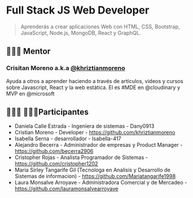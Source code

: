 # Full Stack JS Web Developer
> Aprenderás a crear aplicaciones Web con HTML, CSS, Bootstrap, JavaScript, Node.js, MongoDB, React y GraphQL.

## 👨🏼‍🏫 Mentor

### Crisitan Moreno a.k.a [@khriztianmoreno](https://twitter.com/khriztianmoreno)

Ayuda a otros a aprender haciendo a través de artículos, videos y cursos sobre Javascript, React y la web estática. El es #MDE en @cloudinary y MVP en @microsoft


## 👩🏻‍💻 👨🏼‍💻Participantes

- Daniela Calle Estrada - Ingeniera de sistemas - Dany0913
- Cristian Moreno - Developer - https://github.com/khriztianmoreno
- Isabella Serna - desarrollador - Isabella-417
- Alejandro Becerra - Administrador de empresas y Product Manager - https://github.com/becerra2906
- Cristopher Rojas - Analista Programador de Sistemas - https://github.com/cristopher1202
- Maria Sirley Tangarife Gil (Tecnologa en Analisis y Desarrollo de Sistemas de informacion) - https://github.com/Mariatangarife1998
- Laura Monsalve Arroyave - Administradora Comercial y de Mercadeo - https://github.com/lauramonsalvearroyave
